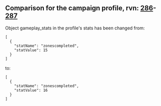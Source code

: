 ## Comparison for the campaign profile, rvn: [286](https://github.com/PRO100KatYT/FortniteProfileRevisions/tree/main/profiles/campaign/286%20campaign.json)-[287](https://github.com/PRO100KatYT/FortniteProfileRevisions/tree/main/profiles/campaign/287%20campaign.json)

Object gameplay_stats in the profile's stats has been changed from:

```
[
  {
    "statName": "zonescompleted",
    "statValue": 15
  }
]
```

to:

```
[
  {
    "statName": "zonescompleted",
    "statValue": 16
  }
]
```

<br><br>
